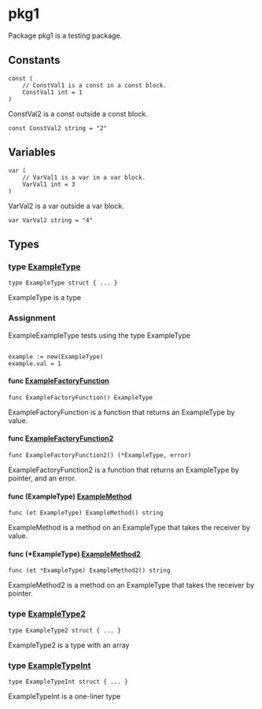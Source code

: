 # pkg1

Package pkg1 is a testing package.

## Constants

```golang
const (
    // ConstVal1 is a const in a const block.
    ConstVal1 int = 1
)
```

ConstVal2 is a const outside a const block.

```golang
const ConstVal2 string = "2"
```

## Variables

```golang
var (
    // VarVal1 is a var in a var block.
    VarVal1 int = 3
)
```

VarVal2 is a var outside a var block.

```golang
var VarVal2 string = "4"
```

## Types

### type [ExampleType](/pkg.go#L21)

`type ExampleType struct { ... }`

ExampleType is a type

### Assignment

ExampleExampleType tests using the type ExampleType

```golang

example := new(ExampleType)
example.val = 1

```

#### func [ExampleFactoryFunction](/pkg.go#L36)

`func ExampleFactoryFunction() ExampleType`

ExampleFactoryFunction is a function that returns an ExampleType by value.

#### func [ExampleFactoryFunction2](/pkg.go#L44)

`func ExampleFactoryFunction2() (*ExampleType, error)`

ExampleFactoryFunction2 is a function that returns an ExampleType by pointer, and an error.

#### func (ExampleType) [ExampleMethod](/pkg.go#L52)

`func (et ExampleType) ExampleMethod() string`

ExampleMethod is a method on an ExampleType that takes the receiver by value.

#### func (*ExampleType) [ExampleMethod2](/pkg.go#L57)

`func (et *ExampleType) ExampleMethod2() string`

ExampleMethod2 is a method on an ExampleType that takes the receiver by pointer.

### type [ExampleType2](/pkg.go#L27)

`type ExampleType2 struct { ... }`

ExampleType2 is a type with an array

### type [ExampleTypeInt](/pkg.go#L33)

`type ExampleTypeInt struct { ... }`

ExampleTypeInt is a one-liner type
